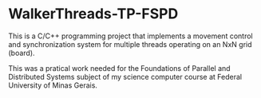 # WalkerThreads-TP-FSPD
This is a C/C++ programming project that implements a movement control and synchronization system for multiple threads operating on an NxN grid (board).

This was a pratical work needed for the Foundations of Parallel and Distributed Systems subject of my science computer course at Federal University of Minas Gerais.
